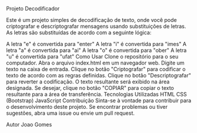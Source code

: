 Projeto Decodificador

Este é um projeto simples de decodificação de texto, onde você pode criptografar e descriptografar mensagens usando substituições de letras. As letras são substituídas de acordo com a seguinte lógica:

A letra "e" é convertida para "enter"
A letra "i" é convertida para "imes"
A letra "a" é convertida para "ai"
A letra "o" é convertida para "ober"
A letra "u" é convertida para "ufat"
Como Usar
Clone o repositório para o seu computador.
Abra o arquivo index.html em um navegador web.
Digite um texto na caixa de entrada.
Clique no botão "Criptografar" para codificar o texto de acordo com as regras definidas.
Clique no botão "Descriptografar" para reverter a codificação.
O texto resultante será exibido na área designada.
Se desejar, clique no botão "COPIAR" para copiar o texto resultante para a área de transferência.
Tecnologias Utilizadas
HTML
CSS (Bootstrap)
JavaScript
Contribuição
Sinta-se à vontade para contribuir para o desenvolvimento deste projeto. Se encontrar problemas ou tiver sugestões, abra uma issue ou envie um pull request.

Autor
Joao Gomes

